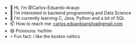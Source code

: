 - 👋 Hi, I’m @Carlos-Eduardo-Araujo
- 👀 I’m interested in backend programming and Data Science 
- 🌱 I’m currently learning C, Java, Python and a bit of SQL
- 📫 How to reach me: carlos.eduardoarsilva@gmail.com
- 😄 Pronouns: he/him
- ⚡ Fun fact: i like the boston celtics

<!---
Carlos-Eduardo-Araujo/Carlos-Eduardo-Araujo is a ✨ special ✨ repository because its `README.md` (this file) appears on your GitHub profile.
You can click the Preview link to take a look at your changes.
--->
